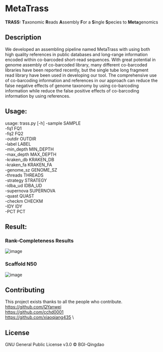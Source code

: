 # MetaTrass
 **TRASS:** **T**axonomic **R**eads **A**ssembly **F**or a **S**ingle **S**pecies to **Meta**genomics

## Description

We developed an assembling pipeline named MetaTrass with using both high quality references in public databases and long-range information encoded within co-barcoded short-read sequences. With great potential in genome assembly of co-barcoded library, many different co-barcoded libraries have been reported recently, but the single tube long fragment read library have been used in developing our tool. The comprehensive use of co-barcoding information and references in our approach can reduce the false negative effects of genome taxonomy by using co-barcoding information while reduce the false positive effects of co-barcoding information by using references.

## Usage:

usage: trass.py [-h] 
               -sample SAMPLE \
               -fq1 FQ1 \
               -fq2 FQ2 \
               -outdir OUTDIR \
               -label LABEL \
               -min_depth MIN_DEPTH \
               -max_depth MAX_DEPTH \
               -kraken_db KRAKEN_DB \
               -kraken_fa KRAKEN_FA \
               -genome_sz GENOME_SZ \
               -threads THREADS \
               -strategy STRATEGY \
               -idba_ud IDBA_UD \
               -supernova SUPERNOVA \
               -quast QUAST \
               -checkm CHECKM \
               -IDY IDY \
               -PCT PCT
## Result:
### Rank-Completeness Results
![image](https://user-images.githubusercontent.com/13197453/114501922-7c864d00-9c5d-11eb-8025-4d1b6a2add01.png)
### Scaffold N50
![image](https://user-images.githubusercontent.com/13197453/114502014-9f186600-9c5d-11eb-8372-9cf1fc624fc6.png)

## Contributing
This project exists thanks to all the people who contribute. 
https://github.com/QYanwei \
https://github.com/cchd0001 \
https://github.com/xiaoqiang435 \

## License
GNU General Public License v3.0 © BGI-Qingdao
